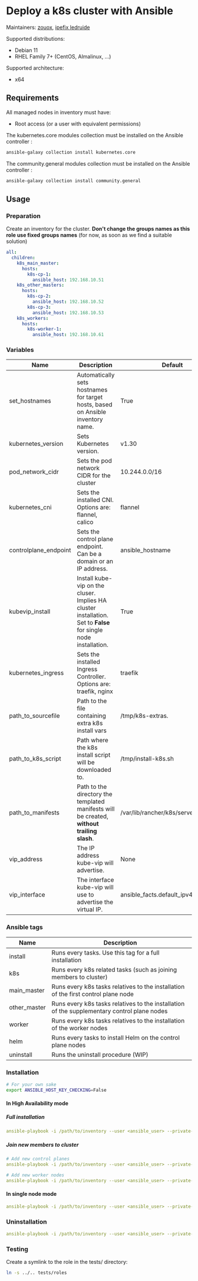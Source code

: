# Deploy a k8s cluster with Ansible

Maintainers: [zouox](https://gitlab.com/zouox), [ipefix ledruide](https://gitlab.com/ipefixledruide)

Supported distributions:

- Debian 11
- RHEL Family 7+ (CentOS, Almalinux, ...)

Supported architecture:

- x64

## Requirements

All managed nodes in inventory must have:

- Root access (or a user with equivalent permissions)

The kubernetes.core modules collection must be installed on the Ansible controller :
```bash
ansible-galaxy collection install kubernetes.core
```

The community.general modules collection must be installed on the Ansible controller :
```bash
ansible-galaxy collection install community.general
```

## Usage

### Preparation

Create an inventory for the cluster. **Don't change the groups names as this role use fixed groups names** (for now, as soon as we find a suitable solution)

```yaml
all:
  children:
    k8s_main_master:
      hosts:
        k8s-cp-1:
          ansible_host: 192.168.10.51
    k8s_other_masters:
      hosts:
        k8s-cp-2:
          ansible_host: 192.168.10.52
        k8s-cp-3:
          ansible_host: 192.168.10.53
    k8s_workers:
      hosts:
        k8s-worker-1:
          ansible_host: 192.168.10.61
```

### Variables

|Name |Description  |Default  |Required |
|---|---|---|---|
|set_hostnames  |Automatically sets hostnames for target hosts, based on Ansible inventory name. |True |No  |
|kubernetes_version  |Sets Kubernetes version. |v1.30 |No  |
|pod_network_cidr  |Sets the pod network CIDR for the cluster|10.244.0.0/16 |No  |
|kubernetes_cni  |Sets the installed CNI. Options are: flannel, calico|flannel |No  |
|controlplane_endpoint  |Sets the control plane endpoint. Can be a domain or an IP address.|ansible_hostname |No  |
|kubevip_install |Install kube-vip on the cluser. Implies HA cluster installation. Set to **False** for single node installation.  |True |No |
|kubernetes_ingress |Sets the installed Ingress Controller. Options are: traefik, nginx |traefik |No  |
|path_to_sourcefile |Path to the file containing extra k8s install vars| /tmp/k8s-extras.  |No  |
|path_to_k8s_script |Path where the k8s install script will be downloaded to.  |/tmp/install-k8s.sh  |No |
|path_to_manifests |Path to the directory the templated manifests will be created, **without trailing slash**. |/var/lib/rancher/k8s/server/manifests  |No |
|vip_address  |The IP address kube-vip will advertise. |None |Yes, if *kubevip_install* var is set to **true** |
|vip_interface  |The interface kube-vip will use to advertise the virtual IP. |ansible_facts.default_ipv4.interface  |No |

### Ansible tags

|Name |Description  |
|---|---|
|install  |Runs every tasks. Use this tag for a full installation |
|k8s  |Runs every k8s related tasks (such as joining members to cluster)  |
|main_master  |Runs every k8s tasks relatives to the installation of the first control plane node  |
|other_master  |Runs every k8s tasks relatives to the installation of the supplementary control plane nodes |
|worker |Runs every k8s tasks relatives to the installation of the worker nodes |
|helm |Runs every tasks to install Helm on the control plane nodes  |
|uninstall  |Runs the uninstall procedure (WIP) |

### Installation

```bash
# For your own sake
export ANSIBLE_HOST_KEY_CHECKING=False
```

#### In High Availability mode

##### Full installation

```yaml
ansible-playbook -i /path/to/inventory --user <ansible_user> --private-key </path/to/ansible_user_private_key> -t install <playbook_name>.yml
```

##### Join new members to cluster

```yaml
# Add new control planes
ansible-playbook -i /path/to/inventory --user <ansible_user> --private-key </path/to/ansible_user_private_key> -t other_servers <playbook_name>.yml
```

```yaml
# Add new worker nodes
ansible-playbook -i /path/to/inventory --user <ansible_user> --private-key </path/to/ansible_user_private_key> -t agents <playbook_name>.yml
```

#### In single node mode

```yaml
ansible-playbook -i /path/to/inventory --user <ansible_user> --private-key </path/to/ansible_user_private_key> -t install --skip-tags agents, other_servers <playbook_name>.yml
```

### Uninstallation

```yaml
ansible-playbook -i /path/to/inventory --user <ansible_user> --private-key </path/to/ansible_user_private_key> -t uninstall <playbook_name>.yml
```

### Testing

Create a symlink to the role in the tests/ directory:

```bash
ln -s ../.. tests/roles
```
